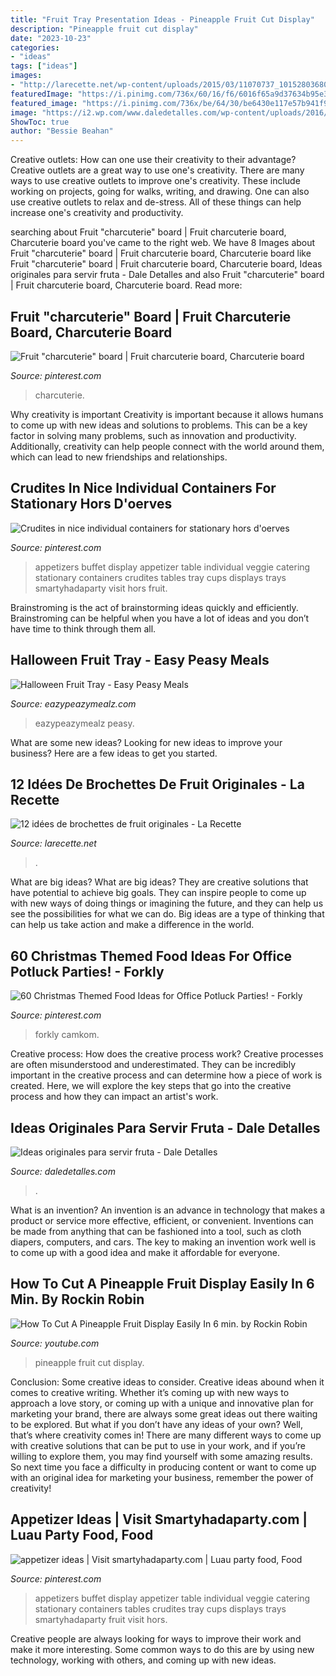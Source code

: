 ```yaml
---
title: "Fruit Tray Presentation Ideas - Pineapple Fruit Cut Display"
description: "Pineapple fruit cut display"
date: "2023-10-23"
categories:
- "ideas"
tags: ["ideas"]
images:
- "http://larecette.net/wp-content/uploads/2015/03/11070737_10152803680807825_9160589441016240271_n.jpg"
featuredImage: "https://i.pinimg.com/736x/60/16/f6/6016f65a9d37634b95e3b4a405d0cc27.jpg"
featured_image: "https://i.pinimg.com/736x/be/64/30/be6430e117e57b941f9d1b539f0f3534.jpg"
image: "https://i2.wp.com/www.daledetalles.com/wp-content/uploads/2016/07/formas-de-servir-fruta1-e1469495089373.jpg"
ShowToc: true
author: "Bessie Beahan"
---
```



Creative outlets: How can one use their creativity to their advantage?
Creative outlets are a great way to use one's creativity. There are many ways to use creative outlets to improve one's creativity. These include working on projects, going for walks, writing, and drawing. One can also use creative outlets to relax and de-stress. All of these things can help increase one's creativity and productivity.

	

		
searching about Fruit &quot;charcuterie&quot; board | Fruit charcuterie board, Charcuterie board you've came to the right web. We have 8 Images about Fruit &quot;charcuterie&quot; board | Fruit charcuterie board, Charcuterie board like Fruit &quot;charcuterie&quot; board | Fruit charcuterie board, Charcuterie board, Ideas originales para servir fruta - Dale Detalles and also Fruit &quot;charcuterie&quot; board | Fruit charcuterie board, Charcuterie board. Read more:
		
    
## Fruit &quot;charcuterie&quot; Board | Fruit Charcuterie Board, Charcuterie Board

<img loading=lazy src="https://i.pinimg.com/736x/60/16/f6/6016f65a9d37634b95e3b4a405d0cc27.jpg" onerror="this.onerror=null;this.src='https://tse1.mm.bing.net/th?id=OIP.3au4_WJqhcgJ9P8QV6duBgHaIc&amp;pid=15.1';" alt="Fruit &quot;charcuterie&quot; board | Fruit charcuterie board, Charcuterie board">

_Source: pinterest.com_

>charcuterie. 

	

Why creativity is important
Creativity is important because it allows humans to come up with new ideas and solutions to problems. This can be a key factor in solving many problems, such as innovation and productivity. Additionally, creativity can help people connect with the world around them, which can lead to new friendships and relationships.

    
## Crudites In Nice Individual Containers For Stationary Hors D&#039;oerves

<img loading=lazy src="https://i.pinimg.com/736x/be/64/30/be6430e117e57b941f9d1b539f0f3534.jpg" onerror="this.onerror=null;this.src='https://tse2.mm.bing.net/th?id=OIP.-rQIONBGftOLEhYRra7FFQAAAA&amp;pid=15.1';" alt="Crudites in nice individual containers for stationary hors d&#039;oerves">

_Source: pinterest.com_

>appetizers buffet display appetizer table individual veggie catering stationary containers crudites tables tray cups displays trays smartyhadaparty visit hors fruit. 

	

Brainstroming is the act of brainstorming ideas quickly and efficiently. Brainstroming can be helpful when you have a lot of ideas and you don’t have time to think through them all.

    
## Halloween Fruit Tray - Easy Peasy Meals

<img loading=lazy src="https://i2.wp.com/www.eazypeazymealz.com/wp-content/uploads/2016/06/spooky-fruit-tray-1.jpg?fit=800%2C1200&amp;ssl=1" onerror="this.onerror=null;this.src='https://tse1.mm.bing.net/th?id=OIP.Gz4nuHUPrQF2NRgqTkrEEwHaLH&amp;pid=15.1';" alt="Halloween Fruit Tray - Easy Peasy Meals">

_Source: eazypeazymealz.com_

>eazypeazymealz peasy. 

	

What are some new ideas?
Looking for new ideas to improve your business? Here are a few ideas to get you started.

    
## 12 Idées De Brochettes De Fruit Originales - La Recette

<img loading=lazy src="http://larecette.net/wp-content/uploads/2015/03/11070737_10152803680807825_9160589441016240271_n.jpg" onerror="this.onerror=null;this.src='https://tse1.mm.bing.net/th?id=OIP.8ebVvk2LQVT_ag74HHXfTQHaLH&amp;pid=15.1';" alt="12 idées de brochettes de fruit originales - La Recette">

_Source: larecette.net_

>. 

	

What are big ideas?
What are big ideas? They are creative solutions that have potential to achieve big goals. They can inspire people to come up with new ways of doing things or imagining the future, and they can help us see the possibilities for what we can do. Big ideas are a type of thinking that can help us take action and make a difference in the world.

    
## 60 Christmas Themed Food Ideas For Office Potluck Parties! - Forkly

<img loading=lazy src="https://i.pinimg.com/736x/54/34/70/543470f992b4c1507a563aa864d0386d.jpg" onerror="this.onerror=null;this.src='https://tse2.mm.bing.net/th?id=OIP.yhm20Uuo4R5XLcO_DnmMmwHaE1&amp;pid=15.1';" alt="60 Christmas Themed Food Ideas for Office Potluck Parties! - Forkly">

_Source: pinterest.com_

>forkly camkom. 

	

Creative process: How does the creative process work?
Creative processes are often misunderstood and underestimated. They can be incredibly important in the creative process and can determine how a piece of work is created. Here, we will explore the key steps that go into the creative process and how they can impact an artist's work.

    
## Ideas Originales Para Servir Fruta - Dale Detalles

<img loading=lazy src="https://i2.wp.com/www.daledetalles.com/wp-content/uploads/2016/07/formas-de-servir-fruta1-e1469495089373.jpg" onerror="this.onerror=null;this.src='https://tse3.mm.bing.net/th?id=OIP.19gXTzwkjDJ3MAm1RsDP-AHaHh&amp;pid=15.1';" alt="Ideas originales para servir fruta - Dale Detalles">

_Source: daledetalles.com_

>. 

	

What is an invention?
An invention is an advance in technology that makes a product or service more effective, efficient, or convenient. Inventions can be made from anything that can be fashioned into a tool, such as cloth diapers, computers, and cars. The key to making an invention work well is to come up with a good idea and make it affordable for everyone.

    
## How To Cut A Pineapple Fruit Display Easily In 6 Min. By Rockin Robin

<img loading=lazy src="https://i.ytimg.com/vi/3o5TKzk-rcE/maxresdefault.jpg" onerror="this.onerror=null;this.src='https://tse1.mm.bing.net/th?id=OIP.sjh5YdGlrDrzgQsmOac0zwHaEK&amp;pid=15.1';" alt="How To Cut A Pineapple Fruit Display Easily In 6 min. by Rockin Robin">

_Source: youtube.com_

>pineapple fruit cut display. 

	

Conclusion: Some creative ideas to consider.
Creative ideas abound when it comes to creative writing. Whether it’s coming up with new ways to approach a love story, or coming up with a unique and innovative plan for marketing your brand, there are always some great ideas out there waiting to be explored. But what if you don’t have any ideas of your own? Well, that’s where creativity comes in! There are many different ways to come up with creative solutions that can be put to use in your work, and if you’re willing to explore them, you may find yourself with some amazing results. So next time you face a difficulty in producing content or want to come up with an original idea for marketing your business, remember the power of creativity!

    
## Appetizer Ideas | Visit Smartyhadaparty.com | Luau Party Food, Food

<img loading=lazy src="https://i.pinimg.com/736x/fd/45/f5/fd45f53f7a3b6663ed862653074767fb--appetizers-for-party-appetizer-ideas.jpg" onerror="this.onerror=null;this.src='https://tse1.mm.bing.net/th?id=OIP.P6lEHnfGantcZ-LMk6i3uwHaJ6&amp;pid=15.1';" alt="appetizer ideas | Visit smartyhadaparty.com | Luau party food, Food">

_Source: pinterest.com_

>appetizers buffet display appetizer table individual veggie catering stationary containers tables crudites tray cups displays trays smartyhadaparty fruit visit hors. 

	

Creative people are always looking for ways to improve their work and make it more interesting. Some common ways to do this are by using new technology, working with others, and coming up with new ideas.

